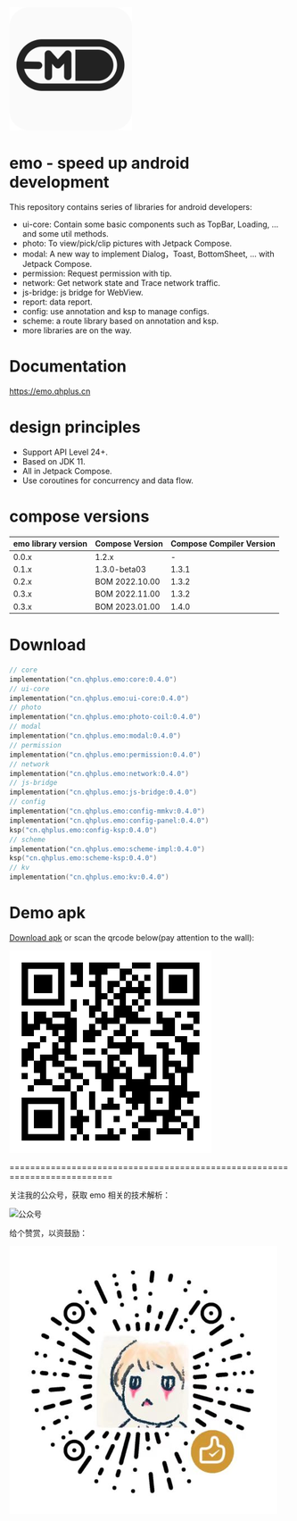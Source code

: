 <img src="image/emo.png" alt="logo" width="220" height="220"/> 

# emo - speed up android development

This repository contains series of libraries for android developers:

- ui-core: Contain some basic components such as TopBar, Loading, ... and some util methods.
- photo: To view/pick/clip pictures with Jetpack Compose.
- modal: A new way to implement Dialog，Toast, BottomSheet, ... with Jetpack Compose.
- permission: Request permission with tip.
- network: Get network state and Trace network traffic.
- js-bridge: js bridge for WebView.
- report: data report.
- config: use annotation and ksp to manage configs.
- scheme: a route library based on annotation and ksp.
- more libraries are on the way.

# Documentation

https://emo.qhplus.cn

# design principles

- Support API Level 24+.
- Based on JDK 11.
- All in Jetpack Compose.
- Use coroutines for concurrency and data flow.

# compose versions

| emo library version | Compose Version | Compose Compiler Version |
|---------------------|-----------------|--------------------------|
| 0.0.x               | 1.2.x           | -                        |
| 0.1.x               | 1.3.0-beta03    | 1.3.1                    |
| 0.2.x               | BOM 2022.10.00  | 1.3.2                    |
| 0.3.x               | BOM 2022.11.00  | 1.3.2                    |
| 0.3.x               | BOM 2023.01.00  | 1.4.0                    |

# Download

```kts
// core
implementation("cn.qhplus.emo:core:0.4.0")
// ui-core
implementation("cn.qhplus.emo:ui-core:0.4.0")
// photo
implementation("cn.qhplus.emo:photo-coil:0.4.0")
// modal
implementation("cn.qhplus.emo:modal:0.4.0")
// permission
implementation("cn.qhplus.emo:permission:0.4.0")
// network
implementation("cn.qhplus.emo:network:0.4.0")
// js-bridge
implementation("cn.qhplus.emo:js-bridge:0.4.0")
// config
implementation("cn.qhplus.emo:config-mmkv:0.4.0")
implementation("cn.qhplus.emo:config-panel:0.4.0")
ksp("cn.qhplus.emo:config-ksp:0.4.0")
// scheme
implementation("cn.qhplus.emo:scheme-impl:0.4.0")
ksp("cn.qhplus.emo:scheme-ksp:0.4.0")
// kv
implementation("cn.qhplus.emo:kv:0.4.0")
```

# Demo apk

[Download apk](https://emo.qhplus.cn/apks/emo.apk) or scan the qrcode below(pay attention to the wall):

![apk](image/apk-qr.png)

==========================================================================


关注我的公众号，获取 emo 相关的技术解析：

![公众号](image/subions.png)


给个赞赏，以资鼓励：

![赞赏码](image/reward.png)